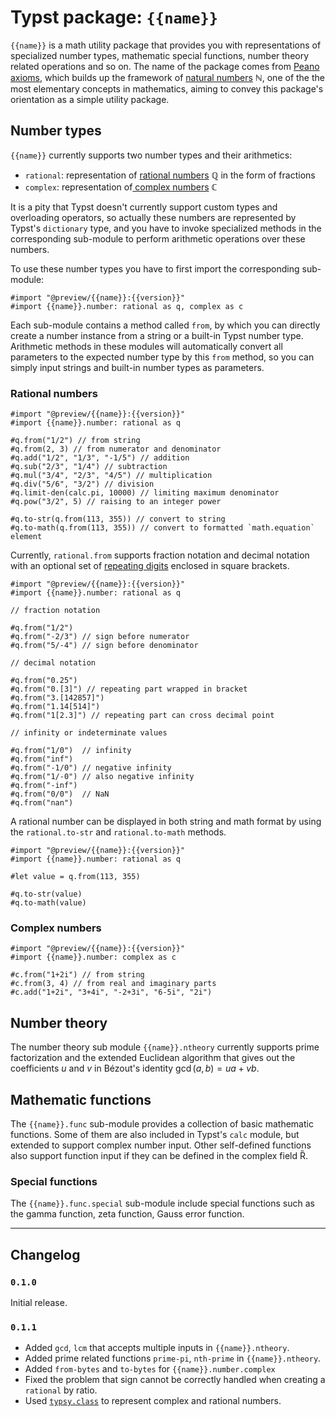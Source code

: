 # Typst package: `{{name}}`

`{{name}}` is a math utility package that provides you with representations of specialized number types, mathematic special functions, number theory related operations and so on. The name of the package comes from [Peano axioms](https://en.wikipedia.org/wiki/Peano_axioms), which builds up the framework of [natural numbers](https://en.wikipedia.org/wiki/Natural_number) &#x2115;, one of the the most elementary concepts in mathematics, aiming to convey this package's orientation as a simple utility package.

## Number types

`{{name}}` currently supports two number types and their arithmetics:

- `rational`: representation of [rational numbers](https://en.wikipedia.org/wiki/Rational_number) &#x211a; in the form of fractions
- `complex`: representation of[ complex numbers](https://en.wikipedia.org/wiki/Complex_number) &#x2102;

It is a pity that Typst doesn't currently support custom types and overloading operators, so actually these numbers are represented by Typst's `dictionary` type, and you have to invoke specialized methods in the corresponding sub-module to perform arithmetic operations over these numbers.

To use these number types you have to first import the corresponding sub-module:

```typ
#import "@preview/{{name}}:{{version}}"
#import {{name}}.number: rational as q, complex as c
```

Each sub-module contains a method called `from`, by which you can directly create a number instance from a string or a built-in Typst number type. Arithmetic methods in these modules will automatically convert all parameters to the expected number type by this `from` method, so you can simply input strings and built-in number types as parameters.

### Rational numbers

```typ
#import "@preview/{{name}}:{{version}}"
#import {{name}}.number: rational as q

#q.from("1/2") // from string
#q.from(2, 3) // from numerator and denominator
#q.add("1/2", "1/3", "-1/5") // addition
#q.sub("2/3", "1/4") // subtraction
#q.mul("3/4", "2/3", "4/5") // multiplication
#q.div("5/6", "3/2") // division
#q.limit-den(calc.pi, 10000) // limiting maximum denominator
#q.pow("3/2", 5) // raising to an integer power

#q.to-str(q.from(113, 355)) // convert to string
#q.to-math(q.from(113, 355)) // convert to formatted `math.equation` element
```

Currently, `rational.from` supports fraction notation and decimal notation with an optional set of [repeating digits](https://en.wikipedia.org/wiki/Repeating_decimal) enclosed in square brackets.

```typ
#import "@preview/{{name}}:{{version}}"
#import {{name}}.number: rational as q

// fraction notation

#q.from("1/2")
#q.from("-2/3") // sign before numerator
#q.from("5/-4") // sign before denominator

// decimal notation

#q.from("0.25")
#q.from("0.[3]") // repeating part wrapped in bracket
#q.from("3.[142857]")
#q.from("1.14[514]")
#q.from("1[2.3]") // repeating part can cross decimal point

// infinity or indeterminate values

#q.from("1/0")  // infinity
#q.from("inf")
#q.from("-1/0") // negative infinity
#q.from("1/-0") // also negative infinity
#q.from("-inf")
#q.from("0/0")  // NaN
#q.from("nan")
```

A rational number can be displayed in both string and math format by using the `rational.to-str` and `rational.to-math` methods.

```typ
#import "@preview/{{name}}:{{version}}"
#import {{name}}.number: rational as q

#let value = q.from(113, 355)

#q.to-str(value)
#q.to-math(value)
```

### Complex numbers

```typ
#import "@preview/{{name}}:{{version}}"
#import {{name}}.number: complex as c

#c.from("1+2i") // from string
#c.from(3, 4) // from real and imaginary parts
#c.add("1+2i", "3+4i", "-2+3i", "6-5i", "2i")
```

## Number theory

The number theory sub module `{{name}}.ntheory` currently supports prime factorization and the extended Euclidean algorithm that gives out the coefficients $u$ and $v$ in Bézout's identity $\gcd (a, b) = u a + v b$.

## Mathematic functions

The `{{name}}.func` sub-module provides a collection of basic mathematic functions. Some of them are also included in Typst's `calc` module, but extended to support complex number input. Other self-defined functions also support function input if they can be defined in the complex field &#x210;.

### Special functions

The `{{name}}.func.special` sub-module include special functions such as the gamma function, zeta function, Gauss error function.

---

## Changelog

### `0.1.0`

Initial release.

### `0.1.1`

- Added `gcd`, `lcm` that accepts multiple inputs in `{{name}}.ntheory`.
- Added prime related functions `prime-pi`, `nth-prime` in `{{name}}.ntheory`.
- Added `from-bytes` and `to-bytes` for `{{name}}.number.complex`
- Fixed the problem that sign cannot be correctly handled when creating a `rational` by ratio.
- Used [`typsy.class`](https://github.com/patrick-kidger/typsy?tab=readme-ov-file#classes) to represent complex and rational numbers.
